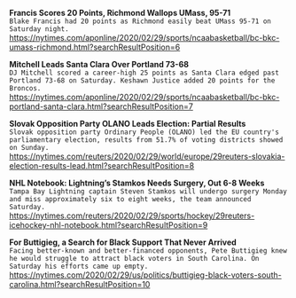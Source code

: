 **Francis Scores 20 Points, Richmond Wallops UMass, 95-71**\
`Blake Francis had 20 points as Richmond easily beat UMass 95-71 on Saturday night.`\
https://nytimes.com/aponline/2020/02/29/sports/ncaabasketball/bc-bkc-umass-richmond.html?searchResultPosition=6

**Mitchell Leads Santa Clara Over Portland 73-68**\
`DJ Mitchell scored a career-high 25 points as Santa Clara edged past Portland 73-68 on Saturday. Keshawn Justice added 20 points for the Broncos.`\
https://nytimes.com/aponline/2020/02/29/sports/ncaabasketball/bc-bkc-portland-santa-clara.html?searchResultPosition=7

**Slovak Opposition Party OLANO Leads Election: Partial Results**\
`Slovak opposition party Ordinary People (OLANO) led the EU country's parliamentary election, results from 51.7% of voting districts showed on Sunday. `\
https://nytimes.com/reuters/2020/02/29/world/europe/29reuters-slovakia-election-results-lead.html?searchResultPosition=8

**NHL Notebook: Lightning’s Stamkos Needs Surgery, Out 6-8 Weeks**\
`Tampa Bay Lightning captain Steven Stamkos will undergo surgery Monday and miss approximately six to eight weeks, the team announced Saturday.`\
https://nytimes.com/reuters/2020/02/29/sports/hockey/29reuters-icehockey-nhl-notebook.html?searchResultPosition=9

**For Buttigieg, a Search for Black Support That Never Arrived**\
`Facing better-known and better-financed opponents, Pete Buttigieg knew he would struggle to attract black voters in South Carolina. On Saturday his efforts came up empty.`\
https://nytimes.com/2020/02/29/us/politics/buttigieg-black-voters-south-carolina.html?searchResultPosition=10


